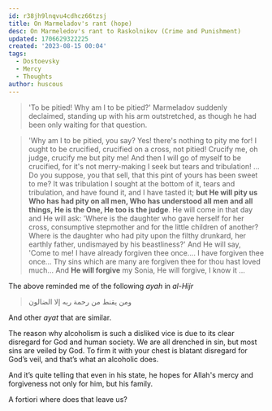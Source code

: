 ```yaml
---
id: r38jh9lnqvu4cdhcz66tzsj
title: On Marmeladov's rant (hope)
desc: On Marmeledov's rant to Raskolnikov (Crime and Punishment)
updated: 1706629322225
created: '2023-08-15 00:04'
tags:
  - Dostoevsky
  - Mercy
  - Thoughts
author: huscous
---
```


> 'To be pitied! Why am I to be pitied?' Marmeladov suddenly declaimed, standing up with his arm outstretched, as though he had been only waiting for that question.

> 'Why am I to be pitied, you say? Yes! there's nothing to pity me for! I ought to be crucified, crucified on a cross, not pitied! Crucify me, oh judge, crucify me but pity me! And then I will go of myself to be crucified, for it's not merry-making I seek but tears and tribulation! ... Do you suppose, you that sell, that this pint of yours has been sweet to me? It was tribulation I sought at the bottom of it, tears and tribulation, and have found it, and I have tasted it; **but He will pity us Who has had pity on all men, Who has understood all men and all things, He is the One, He too is the judge**. He will come in that day and He will ask: 'Where is the daughter who gave herself for her cross, consumptive stepmother and for the little children of another? Where is the daughter who had pity upon the filthy drunkard, her earthly father, undismayed by his beastliness?' And He will say, 'Come to me! I have already forgiven thee once.... I have forgiven thee once... Thy sins which are many are forgiven thee for thou hast loved much... And **He will forgive** my Sonia, He will forgive, I know it ...

The above reminded me of the following *ayah* in *al-Hijr*

> ومن يقنط من رحمة ربه إلا الضالون

And other *ayat* that are similar.

The reason why alcoholism is such a disliked vice is due to its clear disregard for God and human society. We are all drenched in sin, but most sins are veiled by God. To firm it with your chest is blatant disregard for God’s veil, and that’s what an alcoholic does.

And it’s quite telling that even in his state, he hopes for Allah\'s mercy and forgiveness not only for him, but his family.

A fortiori where does that leave us?
